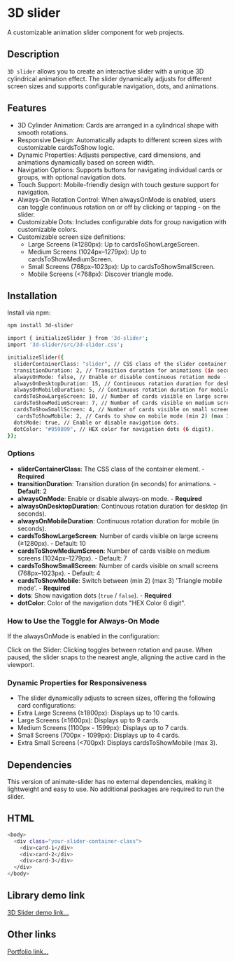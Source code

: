 # 3D slider

A customizable animation slider component for web projects.

## Description

`3D slider` allows you to create an interactive slider with a unique 3D cylindrical animation effect. The slider dynamically adjusts for different screen sizes and supports configurable navigation, dots, and animations.

## Features

- 3D Cylinder Animation: Cards are arranged in a cylindrical shape with smooth rotations.
- Responsive Design: Automatically adapts to different screen sizes with customizable cardsToShow logic.
- Dynamic Properties: Adjusts perspective, card dimensions, and animations dynamically based on screen width.
- Navigation Options: Supports buttons for navigating individual cards or groups, with optional navigation dots.
- Touch Support: Mobile-friendly design with touch gesture support for navigation.
- Always-On Rotation Control: When alwaysOnMode is enabled, users can toggle continuous rotation on or off by clicking or tapping - on the slider.
- Customizable Dots: Includes configurable dots for group navigation with customizable colors.
- Customizable screen size definitions:
  - Large Screens (≥1280px): Up to cardsToShowLargeScreen.
  - Medium Screens (1024px–1279px): Up to cardsToShowMediumScreen.
  - Small Screens (768px–1023px): Up to cardsToShowSmallScreen.
  - Mobile Screens (<768px): Discover triangle mode.

## Installation

Install via npm:

```bash
npm install 3d-slider
```

```bash
import { initializeSlider } from '3d-slider';
import '3d-slider/src/3d-slider.css';

initializeSlider({
  sliderContainerClass: "slider", // CSS class of the slider container - Required
  transitionDuration: 2, // Transition duration for animations (in seconds) - Default: 2
  alwaysOnMode: false, // Enable or disable continuous rotation mode - Default: false
  alwaysOnDesktopDuration: 15, // Continuous rotation duration for desktop (in seconds) - Recommend: 15
  alwaysOnMobileDuration: 5, // Continuous rotation duration for mobile (in seconds) - Recommend: 5
  cardsToShowLargeScreen: 10, // Number of cards visible on large screens (≥1280px) - Default: 10
  cardsToShowMediumScreen: 7, // Number of cards visible on medium screens (1024px–1279px) - Default: 7
  cardsToShowSmallScreen: 4, // Number of cards visible on small screens (768px–1023px) - Default: 4
   cardsToShowMobile: 2, // Cards to show on mobile mode (min 2) (max 3) 'Triangle mode' (<768px) - Default: 2
  dotsMode: true, // Enable or disable navigation dots.
  dotColor: "#959899", // HEX color for navigation dots (6 digit).
});

```

### Options

- **sliderContainerClass**: The CSS class of the container element. - **Required**
- **transitionDuration**: Transition duration (in seconds) for animations. - **Default**: 2
- **alwaysOnMode**: Enable or disable always-on mode. - **Required**
- **alwaysOnDesktopDuration**: Continuous rotation duration for desktop (in seconds).
- **alwaysOnMobileDuration**: Continuous rotation duration for mobile (in seconds).
- **cardsToShowLargeScreen**: Number of cards visible on large screens (≥1280px). - Default: 10
- **cardsToShowMediumScreen**: Number of cards visible on medium screens (1024px–1279px). - Default: 7
- **cardsToShowSmallScreen**: Number of cards visible on small screens (768px–1023px). - Default: 4
- **cardsToShowMobile**: Switch between (min 2) (max 3) 'Triangle mobile mode'. - **Required**
- **dots**: Show navigation dots (`true` / `false`). - **Required**
- **dotColor**: Color of the navigation dots "HEX Color 6 digit".

### How to Use the Toggle for Always-On Mode

If the alwaysOnMode is enabled in the configuration:

Click on the Slider:
Clicking toggles between rotation and pause.
When paused, the slider snaps to the nearest angle, aligning the active card in the viewport.

### Dynamic Properties for Responsiveness

- The slider dynamically adjusts to screen sizes, offering the following card configurations:
- Extra Large Screens (≥1800px): Displays up to 10 cards.
- Large Screens (≥1600px): Displays up to 9 cards.
- Medium Screens (1100px - 1599px): Displays up to 7 cards.
- Small Screens (700px - 1099px): Displays up to 4 cards.
- Extra Small Screens (<700px): Displays cardsToShowMobile (max 3).

## Dependencies

This version of animate-slider has no external dependencies, making it lightweight and easy to use. No additional packages are required to run the slider.

## HTML

```bash
<body>
  <div class="your-slider-container-class">
    <div>card-1</div>
    <div>card-2</div>
    <div>card-3</div>
  </div>
</body>
```

## Library demo link

[3D Slider demo link...](https://luayabbas1981.github.io/3d-slider-demo/)

## Other links

[Portfolio link...](https://luayabbas1981.github.io/portfolio-last/)

